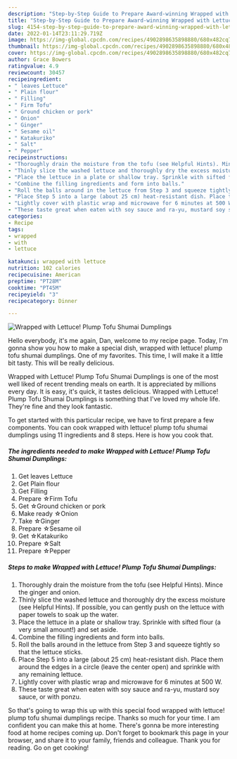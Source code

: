 ```yaml
---
description: "Step-by-Step Guide to Prepare Award-winning Wrapped with Lettuce! Plump Tofu Shumai Dumplings"
title: "Step-by-Step Guide to Prepare Award-winning Wrapped with Lettuce! Plump Tofu Shumai Dumplings"
slug: 4154-step-by-step-guide-to-prepare-award-winning-wrapped-with-lettuce-plump-tofu-shumai-dumplings
date: 2022-01-14T23:11:29.719Z
image: https://img-global.cpcdn.com/recipes/4902898635898880/680x482cq70/wrapped-with-lettuce-plump-tofu-shumai-dumplings-recipe-main-photo.jpg
thumbnail: https://img-global.cpcdn.com/recipes/4902898635898880/680x482cq70/wrapped-with-lettuce-plump-tofu-shumai-dumplings-recipe-main-photo.jpg
cover: https://img-global.cpcdn.com/recipes/4902898635898880/680x482cq70/wrapped-with-lettuce-plump-tofu-shumai-dumplings-recipe-main-photo.jpg
author: Grace Bowers
ratingvalue: 4.9
reviewcount: 30457
recipeingredient:
- " leaves Lettuce"
- " Plain flour"
- " Filling"
- " Firm Tofu"
- " Ground chicken or pork"
- " Onion"
- " Ginger"
- " Sesame oil"
- " Katakuriko"
- " Salt"
- " Pepper"
recipeinstructions:
- "Thoroughly drain the moisture from the tofu (see Helpful Hints). Mince the ginger and onion."
- "Thinly slice the washed lettuce and thoroughly dry the excess moisture (see Helpful Hints). If possible, you can gently push on the lettuce with paper towels to soak up the water."
- "Place the lettuce in a plate or shallow tray. Sprinkle with sifted flour (a very small amount!) and set aside."
- "Combine the filling ingredients and form into balls."
- "Roll the balls around in the lettuce from Step 3 and squeeze tightly so that the lettuce sticks."
- "Place Step 5 into a large (about 25 cm) heat-resistant dish. Place them around the edges in a circle (leave the center open) and sprinkle with any remaining lettuce."
- "Lightly cover with plastic wrap and microwave for 6 minutes at 500 W."
- "These taste great when eaten with soy sauce and ra-yu, mustard soy sauce, or with ponzu."
categories:
- Recipe
tags:
- wrapped
- with
- lettuce

katakunci: wrapped with lettuce 
nutrition: 102 calories
recipecuisine: American
preptime: "PT28M"
cooktime: "PT45M"
recipeyield: "3"
recipecategory: Dinner

---
```



![Wrapped with Lettuce! Plump Tofu Shumai Dumplings](https://img-global.cpcdn.com/recipes/4902898635898880/680x482cq70/wrapped-with-lettuce-plump-tofu-shumai-dumplings-recipe-main-photo.jpg)

Hello everybody, it's me again, Dan, welcome to my recipe page. Today, I'm gonna show you how to make a special dish, wrapped with lettuce! plump tofu shumai dumplings. One of my favorites. This time, I will make it a little bit tasty. This will be really delicious.

Wrapped with Lettuce! Plump Tofu Shumai Dumplings is one of the most well liked of recent trending meals on earth. It is appreciated by millions every day. It is easy, it's quick, it tastes delicious. Wrapped with Lettuce! Plump Tofu Shumai Dumplings is something that I've loved my whole life. They're fine and they look fantastic.




To get started with this particular recipe, we have to first prepare a few components. You can cook wrapped with lettuce! plump tofu shumai dumplings using 11 ingredients and 8 steps. Here is how you cook that.

<!--inarticleads1-->

##### The ingredients needed to make Wrapped with Lettuce! Plump Tofu Shumai Dumplings:

1. Get  leaves Lettuce
1. Get  Plain flour
1. Get  Filling
1. Prepare  ☆Firm Tofu
1. Get  ☆Ground chicken or pork
1. Make ready  ☆Onion
1. Take  ☆Ginger
1. Prepare  ☆Sesame oil
1. Get  ☆Katakuriko
1. Prepare  ☆Salt
1. Prepare  ☆Pepper




<!--inarticleads2-->

##### Steps to make Wrapped with Lettuce! Plump Tofu Shumai Dumplings:

1. Thoroughly drain the moisture from the tofu (see Helpful Hints). Mince the ginger and onion.
1. Thinly slice the washed lettuce and thoroughly dry the excess moisture (see Helpful Hints). If possible, you can gently push on the lettuce with paper towels to soak up the water.
1. Place the lettuce in a plate or shallow tray. Sprinkle with sifted flour (a very small amount!) and set aside.
1. Combine the filling ingredients and form into balls.
1. Roll the balls around in the lettuce from Step 3 and squeeze tightly so that the lettuce sticks.
1. Place Step 5 into a large (about 25 cm) heat-resistant dish. Place them around the edges in a circle (leave the center open) and sprinkle with any remaining lettuce.
1. Lightly cover with plastic wrap and microwave for 6 minutes at 500 W.
1. These taste great when eaten with soy sauce and ra-yu, mustard soy sauce, or with ponzu.




So that's going to wrap this up with this special food wrapped with lettuce! plump tofu shumai dumplings recipe. Thanks so much for your time. I am confident you can make this at home. There's gonna be more interesting food at home recipes coming up. Don't forget to bookmark this page in your browser, and share it to your family, friends and colleague. Thank you for reading. Go on get cooking!
